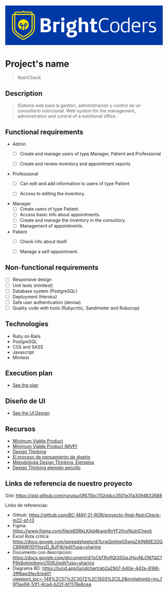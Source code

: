 ![BrightCoders Logo](img/logo-bc.png)

# Project's name

> NutriCheck

## Description

> Sistema web para la gestión, administración y control de un consultorio nutricional.
> Web system for the management, administration and control of a nutritional office.

## Functional requirements


- Admin
  - [ ] Create and manage users of type Manager, Patient and Professional
  - [ ] Create and review inventory and appointment reports 


- Professional
  - [ ] Can edit and add information to users of type Patient
  - [ ] Access to editing the inventory.


- Manager
  - [ ] Create users of type Patient.
  - [ ] Access basic info about appointments.
  - [ ] Create and manage the inventory in the consultory.
  - [ ] Management of appointments.

- Patient
  - [ ] Check info about itself.
  - [ ] Manage a self-appointment.




## Non-functional requirements

- [ ] Responsive design
- [ ] Unit tests (minitest)
- [ ] Database system (PostgreSQL)
- [ ] Deployment (Heroku)
- [ ] Safe user authentication (devise)
- [ ] Quality code with tools (Rubycritic, Sandimeter and Rubocop)

## Technologies

- Ruby on Rails
- PostgreSQL
- CSS and SASS
- Javascript
- Minitest


## Execution plan

<!-- > Instrucciones:*considerando que el tiempo que tienen para desarrollar el proyecto es relativamente corto, es importante elaborar una planeación que permita dimensionar el máximo avance posible. Se trata solamente de un plan que pudiera ir cambiando, pero servirá como referencia. Haz una copia de [este template en Google Sheets](https://docs.google.com/spreadsheets/d/1e3kxrdzytEhMlVp1hoItIa-eFhUjE4oFR_iy4MoDiAU/edit?usp=sharing) y actualiza los requerimientos y tiempos para este proyecto. Una vez terminado inserta el enlace al documento y asegúrate de dar acceso a todos quienes tengan este enlace. -->

- [See the plan](https://docs.google.com/spreadsheets/d/1crwQmVgiG5wjaZA1N86E2DQC8RAWi1DYfoxzD_BJP4I/edit?usp=sharing)

## Diseño de UI

- [See the UI Design](https://www.figma.com/file/e65RkLKAd4kwqrRnYF2jhv/NutriCheck)

## Recursos

- [Minimum Viable Product](https://www.agilealliance.org/glossary/mvp/#q=~(infinite~false~filters~(tags~(~'mvp))~searchTerm~'~sort~false~sortDirection~'asc~page~1))
- [Minimum Viable Product (MVP)](https://www.productplan.com/glossary/minimum-viable-product/)
- [Design Thinking](https://www.interaction-design.org/literature/topics/design-thinking)
- [El proceso de pensamiento de diseño](https://www.youtube.com/watch?v=_r0VX-aU_T8)
- [Metodología Design Thinking. Ejemplos](https://www.youtube.com/watch?v=_ul3wfKss58)
- [Design Thinking ejemplo sencillo](https://www.youtube.com/watch?v=_H33tA2-j0s)

## Links de referencia de nuestro proyecto
Gist: https://gist.github.com/ruruisu/0f675bc702ddcc3501e31a3094632688



Links de referencias:

- Github: https://github.com/BC-MAY-21-ROR/proyecto-final-NutriCheck-m22-pf-t3
- Figma: https://www.figma.com/file/e65RkLKAd4kwqrRnYF2jhv/NutriCheck
- Excel Ruta critica: https://docs.google.com/spreadsheets/d/1crwQmVgiG5wjaZA1N86E2DQC8RAWi1DYfoxzD_BJP4I/edit?usp=sharing
- Documento con descripcion: https://docs.google.com/document/d/1sCbTRylfQt3SGqJHsvNLON7QC1P6k8ohimlbmyU109U/edit?usp=sharing
- Diagrama BD: https://lucid.app/lucidchart/ab2a29d7-b40e-442e-8166-3fffbee3fec6/edit?viewport_loc=-149%2C57%2C3072%2C1503%2C0_0&invitationId=inv_f9f1ae94-51f1-4ca4-b22f-bf1178e6cea
